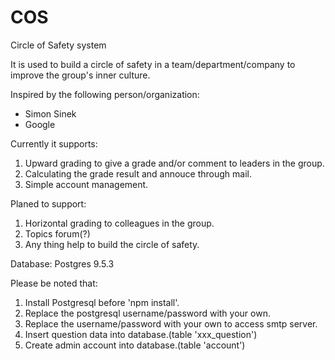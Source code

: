 # COS
Circle of Safety system

It is used to build a circle of safety in a team/department/company to improve the group's inner culture.

Inspired by the following person/organization:
* Simon Sinek
* Google

Currently it supports:

1. Upward grading to give a grade and/or comment to leaders in the group.
2. Calculating the grade result and annouce through mail.
3. Simple account management.

Planed to support:

1. Horizontal grading to colleagues in the group.
2. Topics forum(?)
3. Any thing help to build the circle of safety.

Database: Postgres 9.5.3

Please be noted that:

1. Install Postgresql before 'npm install'.
2. Replace the postgresql username/password with your own.
3. Replace the username/password with your own to access smtp server.
4. Insert question data into database.(table 'xxx_question')
5. Create admin account into database.(table 'account')
